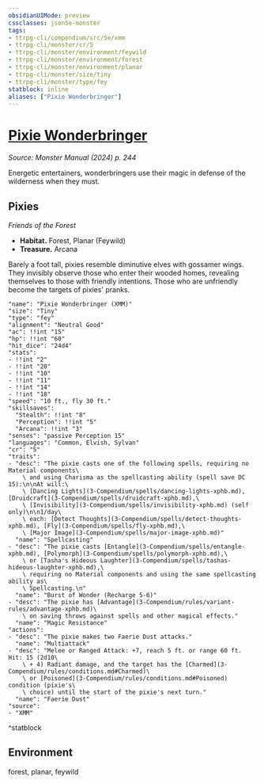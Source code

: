 ```yaml
---
obsidianUIMode: preview
cssclasses: json5e-monster
tags:
- ttrpg-cli/compendium/src/5e/xmm
- ttrpg-cli/monster/cr/5
- ttrpg-cli/monster/environment/feywild
- ttrpg-cli/monster/environment/forest
- ttrpg-cli/monster/environment/planar
- ttrpg-cli/monster/size/tiny
- ttrpg-cli/monster/type/fey
statblock: inline
aliases: ["Pixie Wonderbringer"]
---
```

# [Pixie Wonderbringer](3-Compendium\bestiary\fey/pixie-wonderbringer-xmm.md)
*Source: Monster Manual (2024) p. 244*  

Energetic entertainers, wonderbringers use their magic in defense of the wilderness when they must.

## Pixies

*Friends of the Forest*

- **Habitat.** Forest, Planar (Feywild)  
- **Treasure.** Arcana  

Barely a foot tall, pixies resemble diminutive elves with gossamer wings. They invisibly observe those who enter their wooded homes, revealing themselves to those with friendly intentions. Those who are unfriendly become the targets of pixies' pranks.

```statblock
"name": "Pixie Wonderbringer (XMM)"
"size": "Tiny"
"type": "fey"
"alignment": "Neutral Good"
"ac": !!int "15"
"hp": !!int "60"
"hit_dice": "24d4"
"stats":
- !!int "2"
- !!int "20"
- !!int "10"
- !!int "11"
- !!int "14"
- !!int "18"
"speed": "10 ft., fly 30 ft."
"skillsaves":
  "Stealth": !!int "8"
  "Perception": !!int "5"
  "Arcana": !!int "3"
"senses": "passive Perception 15"
"languages": "Common, Elvish, Sylvan"
"cr": "5"
"traits":
- "desc": "The pixie casts one of the following spells, requiring no Material components\
    \ and using Charisma as the spellcasting ability (spell save DC 15):\n\nAt will:\
    \ [Dancing Lights](3-Compendium/spells/dancing-lights-xphb.md), [Druidcraft](3-Compendium/spells/druidcraft-xphb.md),\
    \ [Invisibility](3-Compendium/spells/invisibility-xphb.md) (self only)\n\n1/day\
    \ each: [Detect Thoughts](3-Compendium/spells/detect-thoughts-xphb.md), [Fly](3-Compendium/spells/fly-xphb.md),\
    \ [Major Image](3-Compendium/spells/major-image-xphb.md)"
  "name": "Spellcasting"
- "desc": "The pixie casts [Entangle](3-Compendium/spells/entangle-xphb.md), [Polymorph](3-Compendium/spells/polymorph-xphb.md),\
    \ or [Tasha's Hideous Laughter](3-Compendium/spells/tashas-hideous-laughter-xphb.md),\
    \ requiring no Material components and using the same spellcasting ability as\
    \ Spellcasting.\n"
  "name": "Burst of Wonder (Recharge 5-6)"
- "desc": "The pixie has [Advantage](3-Compendium/rules/variant-rules/advantage-xphb.md)\
    \ on saving throws against spells and other magical effects."
  "name": "Magic Resistance"
"actions":
- "desc": "The pixie makes two Faerie Dust attacks."
  "name": "Multiattack"
- "desc": "Melee or Ranged Attack: +7, reach 5 ft. or range 60 ft. Hit: 15 (2d10\
    \ + 4) Radiant damage, and the target has the [Charmed](3-Compendium/rules/conditions.md#Charmed)\
    \ or [Poisoned](3-Compendium/rules/conditions.md#Poisoned) condition (pixie's\
    \ choice) until the start of the pixie's next turn."
  "name": "Faerie Dust"
"source":
- "XMM"
```
^statblock

## Environment

forest, planar, feywild